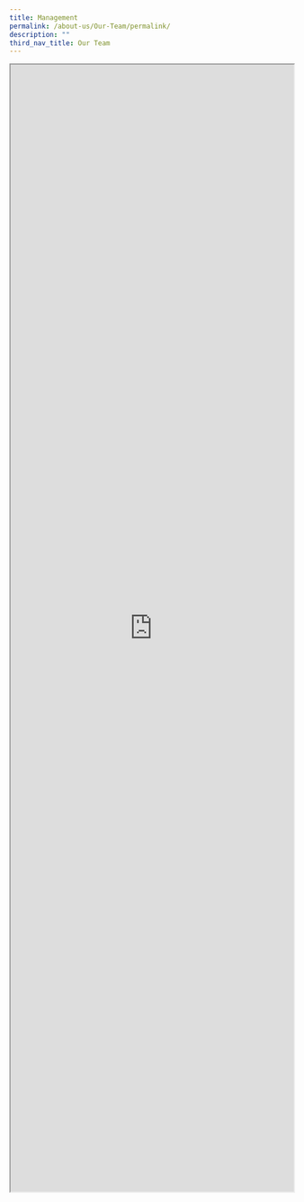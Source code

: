 ```yaml
---
title: Management
permalink: /about-us/Our-Team/permalink/
description: ""
third_nav_title: Our Team
---
```

<iframe id="iframe" style="width: 100%; height: 2000px;" src="https://form.gov.sg/5d09f4ede6ca2a00111f25ac"></iframe></p>